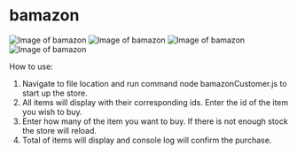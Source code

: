 # bamazon
![Image of bamazon](https://savage-codez.github.com/ss1.png)
![Image of bamazon](https://savage-codez.github.com/ss2.png)
![Image of bamazon](https://savage-codez.github.com/ss3.png)
![Image of bamazon](https://savage-codez.github.com/ss4.png)


How to use:

1. Navigate to file location and run command node bamazonCustomer.js to start up the store.
2. All items will display with their corresponding ids. Enter the id of the item you wish to buy.
3. Enter how many of the item you want to buy. If there is not enough stock the store will reload.
4. Total of items will display and console log will confirm the purchase. 
